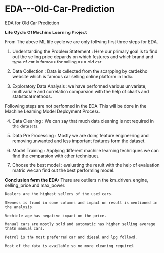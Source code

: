 # EDA---Old-Car-Prediction
EDA for Old Car Prediction 

**Life Cycle Of Machine Learning Project**

From The above ML life cycle we are only follwing first three steps for EDA.

1. Understanding the Problem Statement : Here our primary goal is to find out the selling price depands on which features and which brand and type of car is famous for selling as a old car. 
2. Data Collection : Data is collected from the scarpping by cardekho website which is famous car selling online platform in India.

3. Exploratory Data Analysis : we have performed various univariate, multivariate and correlation comparsion with the help of charts and statistical methods. 

Following steps are not performed in the EDA. This will be done in the Machine Learning Model Deployment Process. 

4. Data Cleaning : We can say that much data cleaning is not required in the datasets. 

5. Data Pre Processing : Mostly we are doing feature engineering and removing unwanted and less important features form the dataset. 
 
6. Model Training : Applying different machine learning techniques we can find the comparsion with other techniques. 

7. Choose the best model : evaluating the result with the help of evaluation matric we can find out the best performing model.

**Conclusion form the EDA:** 
    There are outliers in the km_driven, engine, selling_price and max_power.

    Dealers are the highest sellers of the used cars.

    Skwness is found in some columns and impact on result is mentioned in the analysis. 

    Vechicle age has negative impact on the price. 

    Manual cars are mostly sold and automatic has higher selling average thatn manual cars. 

    Petrol is the most preferred car and diesal and lpg followd.

    Most of the data is available so no more cleaning required. 
   

